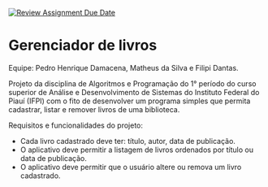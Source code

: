 [![Review Assignment Due Date](https://classroom.github.com/assets/deadline-readme-button-24ddc0f5d75046c5622901739e7c5dd533143b0c8e959d652212380cedb1ea36.svg)](https://classroom.github.com/a/UFN7TVW9)

# Gerenciador de livros
Equipe: Pedro Henrique Damacena, Matheus da Silva e Filipi Dantas.

Projeto da disciplina de Algoritmos e Programação do 1° período do curso superior de Análise e Desenvolvimento de Sistemas do Instituto Federal do Piauí (IFPI) com o fito de desenvolver um programa simples que permita cadastrar, listar e remover livros de uma biblioteca.

Requisitos e funcionalidades do projeto: 
- Cada livro cadastrado deve ter: título, autor, data de publicação.
- O aplicativo deve permitir a listagem de livros ordenados por título ou data de publicação.
- O aplicativo deve permitir que o usuário altere ou remova um livro cadastrado.
